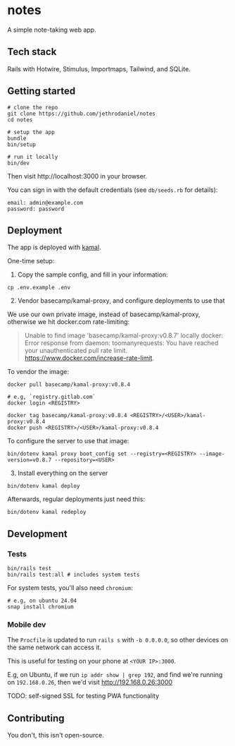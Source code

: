 # notes

A simple note-taking web app.

## Tech stack

Rails with Hotwire, Stimulus, Importmaps, Tailwind, and SQLite.

## Getting started

```
# clone the repo
git clone https://github.com/jethrodaniel/notes
cd notes

# setup the app
bundle
bin/setup

# run it locally
bin/dev
```

Then visit http://localhost:3000 in your browser.

You can sign in with the default credentials (see `db/seeds.rb` for details):

```
email: admin@example.com
password: password
```

## Deployment

The app is deployed with [kamal](https://kamal-deploy.org/).

One-time setup:

1) Copy the sample config, and fill in your information:

```
cp .env.example .env
```

2) Vendor basecamp/kamal-proxy, and configure deployments to use that

We use our own private image, instead of basecamp/kamal-proxy, otherwise we
hit docker.com rate-limiting:

> Unable to find image 'basecamp/kamal-proxy:v0.8.7' locally
> docker: Error response from daemon: toomanyrequests: You have reached your unauthenticated pull rate limit. https://www.docker.com/increase-rate-limit.

To vendor the image:

```
docker pull basecamp/kamal-proxy:v0.8.4

# e.g, `registry.gitlab.com`
docker login <REGISTRY>

docker tag basecamp/kamal-proxy:v0.8.4 <REGISTRY>/<USER>/kamal-proxy:v0.8.4
docker push <REGISTRY>/<USER>/kamal-proxy:v0.8.4
```

To configure the server to use that image:

```
bin/dotenv kamal proxy boot_config set --registry=<REGISTRY> --image-version=v0.8.7 --repository=<USER>
```

3) Install everything on the server

```
bin/dotenv kamal deploy
```

Afterwards, regular deployments just need this:

```
bin/dotenv kamal redeploy
```

## Development

### Tests

```
bin/rails test
bin/rails test:all # includes system tests
```

For system tests, you'll also need `chromium`:

```
# e.g, on ubuntu 24.04
snap install chromium
```

### Mobile dev

The `Procfile` is updated to run `rails s` with `-b 0.0.0.0`, so other devices on the same network can access it.

This is useful for testing on your phone at `<YOUR IP>:3000`.

E.g, on Ubuntu, if we run `ip addr show | grep 192`, and find we're running on `192.168.0.26`, then we'd visit http://192.168.0.26:3000

TODO: self-signed SSL for testing PWA functionality

## Contributing

You don't, this isn't open-source.
